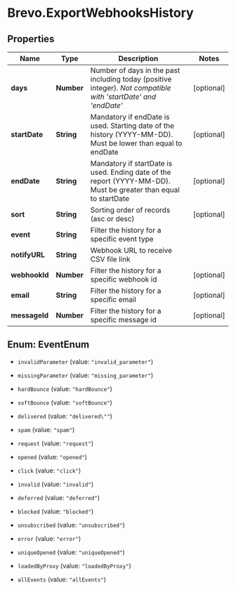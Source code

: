 # Brevo.ExportWebhooksHistory

## Properties
Name | Type | Description | Notes
------------ | ------------- | ------------- | -------------
**days** | **Number** | Number of days in the past including today (positive integer). _Not compatible with 'startDate' and 'endDate'_ | [optional] 
**startDate** | **String** | Mandatory if endDate is used. Starting date of the history (YYYY-MM-DD). Must be lower than equal to endDate | [optional] 
**endDate** | **String** | Mandatory if startDate is used. Ending date of the report (YYYY-MM-DD). Must be greater than equal to startDate | [optional] 
**sort** | **String** | Sorting order of records (asc or desc) | [optional] 
**event** | **String** | Filter the history for a specific event type | 
**notifyURL** | **String** | Webhook URL to receive CSV file link | 
**webhookId** | **Number** | Filter the history for a specific webhook id | [optional] 
**email** | **String** | Filter the history for a specific email | [optional] 
**messageId** | **Number** | Filter the history for a specific message id | [optional] 


<a name="EventEnum"></a>
## Enum: EventEnum


* `invalidParameter` (value: `"invalid_parameter"`)

* `missingParameter` (value: `"missing_parameter"`)

* `hardBounce` (value: `"hardBounce"`)

* `softBounce` (value: `"softBounce"`)

* `delivered` (value: `"delivered\""`)

* `spam` (value: `"spam"`)

* `request` (value: `"request"`)

* `opened` (value: `"opened"`)

* `click` (value: `"click"`)

* `invalid` (value: `"invalid"`)

* `deferred` (value: `"deferred"`)

* `blocked` (value: `"blocked"`)

* `unsubscribed` (value: `"unsubscribed"`)

* `error` (value: `"error"`)

* `uniqueOpened` (value: `"uniqueOpened"`)

* `loadedByProxy` (value: `"loadedByProxy"`)

* `allEvents` (value: `"allEvents"`)




